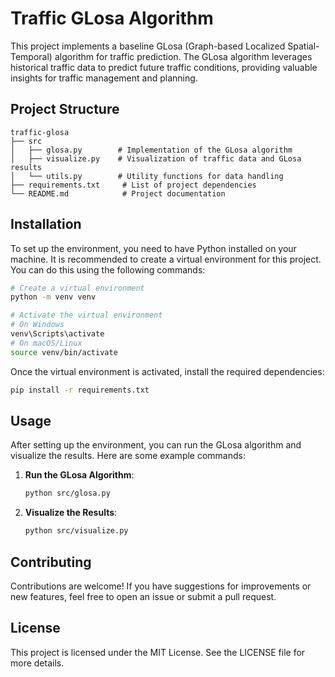 # Traffic GLosa Algorithm

This project implements a baseline GLosa (Graph-based Localized Spatial-Temporal) algorithm for traffic prediction. The GLosa algorithm leverages historical traffic data to predict future traffic conditions, providing valuable insights for traffic management and planning.

## Project Structure

```
traffic-glosa
├── src
│   ├── glosa.py        # Implementation of the GLosa algorithm
│   ├── visualize.py    # Visualization of traffic data and GLosa results
│   └── utils.py        # Utility functions for data handling
├── requirements.txt     # List of project dependencies
└── README.md            # Project documentation
```

## Installation

To set up the environment, you need to have Python installed on your machine. It is recommended to create a virtual environment for this project. You can do this using the following commands:

```bash
# Create a virtual environment
python -m venv venv

# Activate the virtual environment
# On Windows
venv\Scripts\activate
# On macOS/Linux
source venv/bin/activate
```

Once the virtual environment is activated, install the required dependencies:

```bash
pip install -r requirements.txt
```

## Usage

After setting up the environment, you can run the GLosa algorithm and visualize the results. Here are some example commands:

1. **Run the GLosa Algorithm**:
   ```bash
   python src/glosa.py
   ```

2. **Visualize the Results**:
   ```bash
   python src/visualize.py
   ```

## Contributing

Contributions are welcome! If you have suggestions for improvements or new features, feel free to open an issue or submit a pull request.

## License

This project is licensed under the MIT License. See the LICENSE file for more details.